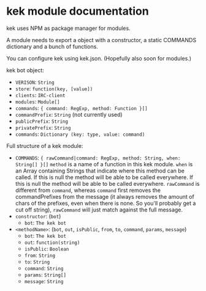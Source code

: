 kek module documentation
===

kek uses NPM as package manager for modules.

A module needs to export a object with a constructor, a static COMMANDS dictionary and a bunch of functions.

You can configure kek using kek.json. (Hopefully also soon for modules.)

kek bot object:
- `VERISON`: `String`
- `store`: `function(key, [value])`
- `clients`: `IRC-client`
- `modules`: `Module[]`
- `commands`: `{ command: RegExp, method: Function }[]`
- `commandPrefix`: `String` (not currently used)
- `publicPrefix`: `String`
- `privatePrefix`: `String`
- `commands`: `Dictionary (key: type, value: command)`

Full structure of a kek module:
- `COMMANDS`: `{ rawCommand|command: RegExp, method: String, when: String[] }[]` `method` is a name of a function in this kek module. `when` is an Array containing Strings that indicate where this method can be called. If this is null the method will be able to be called everywhere. If this is null the method will be able to be called everywhere. `rawCommand` is different from `command`, whereas `command` first removes the commandPrefixes from the message (it always removes the amount of chars of the prefixes, even when there is none. So you'll probably get a cut off string), `rawCommand` will just match against the full message.
- `constructor`: (`bot`)
	- `bot`: `The kek bot` 
- `<methodName>`: (`bot`, `out`, `isPublic`, `from`, `to`, `command`, `params`, `message`)
	- `bot`: `The kek bot`
	- `out`: `function(string)`
	- `isPublic`: `Boolean`
	- `from`: `String`
	- `to`: `String`
	- `command`: `String`
	- `params`: `String[]`
	- `message`: `String`

